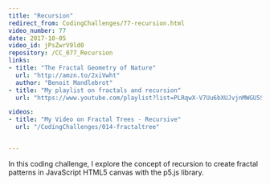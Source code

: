 ```yaml
---
title: "Recursion"
redirect_from: CodingChallenges/77-recursion.html
video_number: 77
date: 2017-10-05
video_id: jPsZwrV9ld0
repository: /CC_077_Recursion
links:
- title: "The Fractal Geometry of Nature"  
  url: "http://amzn.to/2xiVwht"
  author: "Benoit Mandlebrot"
- title: "My playlist on fractals and recursion"  
  url: "https://www.youtube.com/playlist?list=PLRqwX-V7Uu6bXUJvjnMWGU5SmjhI-OXef"

videos:
- title: "My Video on Fractal Trees - Recursive"
  url: "/CodingChallenges/014-fractaltree"


---
```


In this coding challenge, I explore the concept of recursion to create fractal patterns in JavaScript HTML5 canvas with the p5.js library.
